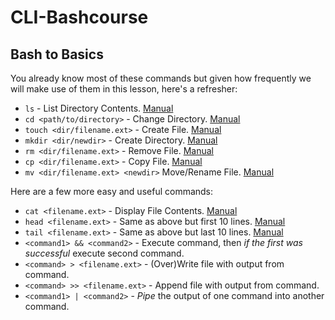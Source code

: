 # CLI-Bashcourse

## Bash to Basics

You already know most of these commands but given how frequently we will make use of them in this lesson, here's a refresher:

- `ls` - List Directory Contents. [Manual](http://man7.org/linux/man-pages/man1/ls.1.html)
- `cd <path/to/directory>` - Change Directory. [Manual](http://man7.org/linux/man-pages/man1/cd.1p.html)
- `touch <dir/filename.ext>` - Create File. [Manual](http://man7.org/linux/man-pages/man1/touch.1.html)
- `mkdir <dir/newdir>` - Create Directory. [Manual](http://man7.org/linux/man-pages/man1/touch.1.html)
- `rm <dir/filename.ext>` - Remove File. [Manual](http://man7.org/linux/man-pages/man1/rm.1.html)
- `cp <dir/filename.ext>` - Copy File. [Manual](http://man7.org/linux/man-pages/man1/cp.1.html)
- `mv <dir/filename.ext> <newdir>` Move/Rename File. [Manual](http://man7.org/linux/man-pages/man1/cp.1.html)

Here are a few more easy and useful commands:

- `cat <filename.ext>` - Display File Contents. [Manual](http://man7.org/linux/man-pages/man1/cat.1.html)
- `head <filename.ext>` - Same as above but first 10 lines. [Manual](http://man7.org/linux/man-pages/man1/head.1.html)
- `tail <filename.ext>` - Same as above but last 10 lines. [Manual](http://man7.org/linux/man-pages/man1/tail.1.html)
- `<command1> && <command2>` - Execute command, then _if the first was successful_ execute second command.
- `<command> > <filename.ext>` - (Over)Write file with output from command.
- `<command> >> <filename.ext>` - Append file with output from command.
- `<command1> | <command2>` - _Pipe_ the output of one command into another command.
